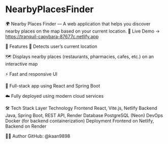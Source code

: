 # NearbyPlacesFinder

🌍 Nearby Places Finder — A web application that helps you discover nearby places on the map based on your current location.
🔗 Live Demo → https://tranquil-capybara-87677c.netlify.app

🚀 Features
📍 Detects user’s current location

🗺️ Displays nearby places (restaurants, pharmacies, cafes, etc.) on an interactive map

⚡ Fast and responsive UI

🔄 Full-stack app using React and Spring Boot

☁️ Fully deployed using modern cloud services

🛠️ Tech Stack
Layer	Technology
Frontend	React, Vite.js, Netlify
Backend	Java, Spring Boot, REST API, Render
Database	PostgreSQL (Neon)
DevOps	Docker (for backend containerization)
Deployment	Frontend on Netlify, Backend on Render

👨‍💻 Author
GitHub: @kaan9898
